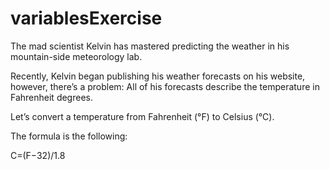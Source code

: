 # variablesExercise
The mad scientist Kelvin has mastered predicting the weather in his mountain-side meteorology lab.

Recently, Kelvin began publishing his weather forecasts on his website, however, there’s a problem: All of his forecasts describe the temperature in Fahrenheit degrees.

Let’s convert a temperature from Fahrenheit (°F) to Celsius (°C).

The formula is the following:


C=(F−32)/1.8
